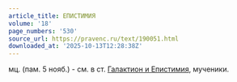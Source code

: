 ```yaml
---
article_title: ЕПИСТИМИЯ
volume: '18'
page_numbers: '530'
source_url: https://pravenc.ru/text/190051.html
downloaded_at: '2025-10-13T12:28:38Z'
---
```


мц. (пам. 5 нояб.) - см. в ст. [Галактион и Епистимия](<https://pravenc.ru/text/Галактион и Епистимия.html>), мученики.
